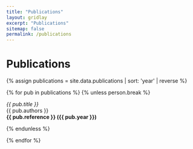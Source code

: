 ```yaml
---
title: "Publications"
layout: gridlay
excerpt: "Publications"
sitemap: false
permalink: /publications
---
```

# Publications


<div class="row">
  {% assign publications = site.data.publications | sort: 'year' | reverse %}

  {% for pub in publications %}
  {% unless person.break %}
  <div class="col-sm-12"> 
  <p></p>
  <p id="{{ pub.title }}">
  <i> {{ pub.title }}</i><br/>{{ pub.authors }}<br/><b>{{ pub.reference }} ({{ pub.year }})</b>
  </p>
  </div>
  {% endunless %}

  {% endfor %}

</div>
